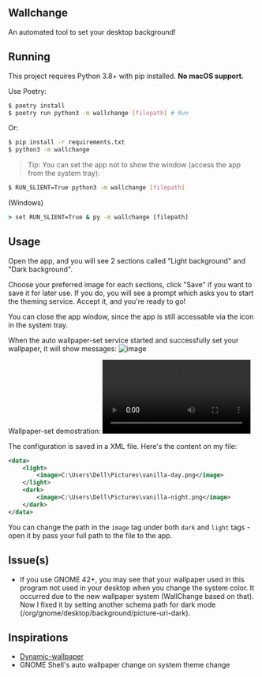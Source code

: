 ## Wallchange
An automated tool to set your desktop background!

## Running
This project requires Python 3.8+ with pip installed. **No macOS support.**

Use Poetry:
```bash
$ poetry install
$ poetry run python3 -m wallchange [filepath] # Run
```

Or:
```bash
$ pip install -r requirements.txt
$ python3 -m wallchange
```

> Tip: You can set the app not to show the window (access the app from the system tray):
```bash
$ RUN_SLIENT=True python3 -m wallchange [filepath]
```

(Windows)
```cmd
> set RUN_SLIENT=True & py -m wallchange [filepath]
```

## Usage
Open the app, and you will see 2 sections called "Light background" and "Dark background".

Choose your preferred image for each sections, click "Save" if you want to save it for later use. If you do, you will see a prompt which asks you to start the theming service. Accept it, and you're ready to go!

You can close the app window, since the app is still accessable via the icon in the system tray.

When the auto wallpaper-set service started and successfully set your wallpaper, it will show messages:
![image](https://user-images.githubusercontent.com/77564176/213847343-3bdabed4-3704-4197-81f8-9df09a72ac02.png)

Wallpaper-set demostration:
![link here](https://user-images.githubusercontent.com/77564176/213848497-3af86855-2e8a-4729-9728-2359acb27a12.webm)

The configuration is saved in a XML file. Here's the content on my file:
```xml
<data>
    <light>
        <image>C:\Users\Dell\Pictures\vanilla-day.png</image>
    </light>
    <dark>
        <image>C:\Users\Dell\Pictures\vanilla-night.png</image>
    </dark>
</data>
```

You can change the path in the ```image``` tag under both ```dark``` and ```light``` tags - open it by pass your full path to the file to the app.

## Issue(s)
* If you use GNOME 42+, you may see that your wallpaper used in this program not used in your desktop when you change the system color. It occurred due to the new wallpaper system (WallChange based on that). Now I fixed it by setting another schema path for dark mode (/org/gnome/desktop/background/picture-uri-dark).

## Inspirations
* [Dynamic-wallpaper](https://github.com/dusansimic/dynamic-wallpaper)
* GNOME Shell's auto wallpaper change on system theme change
